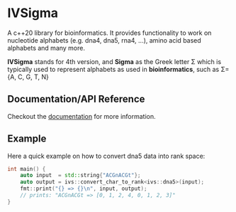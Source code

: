 # IVSigma
A c++20 library for bioinformatics. It provides functionality to work on nucleotide alphabets (e.g. dna4, dna5, rna4, ...), amino acid based alphabets and many more.

**IVSigma** stands for 4th version, and **Sigma** as the Greek letter Σ which is typically used to represent
alphabets as used in **bioinformatics**, such as Σ={A, C, G, T, N}

## Documentation/API Reference
Checkout the [documentation](https://sgssgene.github.io/IVSigma/) for more information.

## Example

Here a quick example on how to convert dna5 data into rank space:

```c++
int main() {
    auto input  = std::string{"ACGnACGt"};
    auto output = ivs::convert_char_to_rank<ivs::dna5>(input);
    fmt::print("{} => {}\n", input, output);
    // prints: "ACGnACGt => [0, 1, 2, 4, 0, 1, 2, 3]"
}
```
